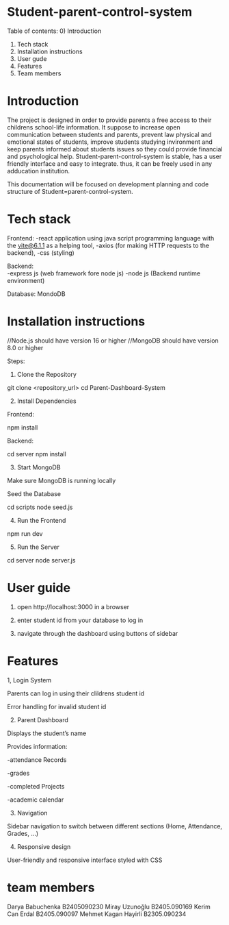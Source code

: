 # Student-parent-control-system

 Table of contents:
 0) Introduction
 1) Tech stack
 2) Installation instructions
 3) User gude
 4) Features
 5) Team members


# Introduction
The project is designed in order to provide parents a free access to their childrens school-life information. It suppose to increase open communication between students and parents, prevent law physical and emotional states of students, improve students studying invironment and keep parents informed about students issues so they could provide financial and psychological help. Student-parent-control-system is stable, has a user friendly interface and easy to integrate. 
thus, it can be freely used in any adducation institution.

This documentation will be focused on development planning and code structure of Student=parent-control-system.

# Tech stack
Frontend:
-react application using java script programming language with the vite@6.1.1 as a helping tool, 
-axios (for making HTTP requests to the backend),
-css (styling)

Backend:  
-express js (web framework fore node js)
-node js (Backend runtime environment)

Database: MondoDB


# Installation instructions

//Node.js should have version 16 or higher
//MongoDB should have version 8.0 or higher

Steps:

1. Clone the Repository

git clone <repository_url>
cd Parent-Dashboard-System

2. Install Dependencies

Frontend:

npm install

Backend:

cd server
npm install

3. Start MongoDB

Make sure MongoDB is running locally

Seed the Database

cd scripts
node seed.js

4. Run the Frontend

npm run dev

5. Run the Server

cd server
node server.js

# User guide

1. open http://localhost:3000 in a browser

2. enter student id from your database to log in

3. navigate through the dashboard using buttons of sidebar

# Features
1, Login System

Parents can log in using their clildrens student id

Error handling for invalid student id

2. Parent Dashboard

Displays the student’s name

Provides information:

-attendance Records

-grades 

-completed Projects

-academic calendar

3. Navigation

Sidebar navigation to switch between different sections (Home, Attendance, Grades, ...)

4. Responsive design

User-friendly and responsive interface styled with CSS

# team members
Darya Babuchenka B2405090230
Miray Uzunoğlu B2405.090169
Kerim Can Erdal B2405.090097
Mehmet Kagan Hayirli B2305.090234

